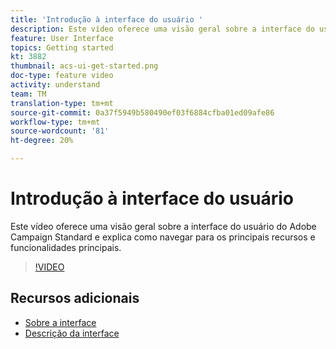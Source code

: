 ```yaml
---
title: 'Introdução à interface do usuário '
description: Este vídeo oferece uma visão geral sobre a interface do usuário do Adobe Campaign Standard, os principais recursos e a funcionalidade principal.
feature: User Interface
topics: Getting started
kt: 3882
thumbnail: acs-ui-get-started.png
doc-type: feature video
activity: understand
team: TM
translation-type: tm+mt
source-git-commit: 0a37f5949b580490ef03f6884cfba01ed09afe86
workflow-type: tm+mt
source-wordcount: '81'
ht-degree: 20%

---
```



# Introdução à interface do usuário

Este vídeo oferece uma visão geral sobre a interface do usuário do Adobe Campaign Standard e explica como navegar para os principais recursos e funcionalidades principais.

>[!VIDEO](https://video.tv.adobe.com/v/18469?quality=12)

## Recursos adicionais

* [Sobre a interface](https://docs.adobe.com/content/help/en/campaign-standard/using/getting-started/discovering-the-interface/about-the-interface.html)
* [Descrição da interface](https://docs.adobe.com/content/help/pt-BR/campaign-standard/using/getting-started/discovering-the-interface/interface-description.html)
